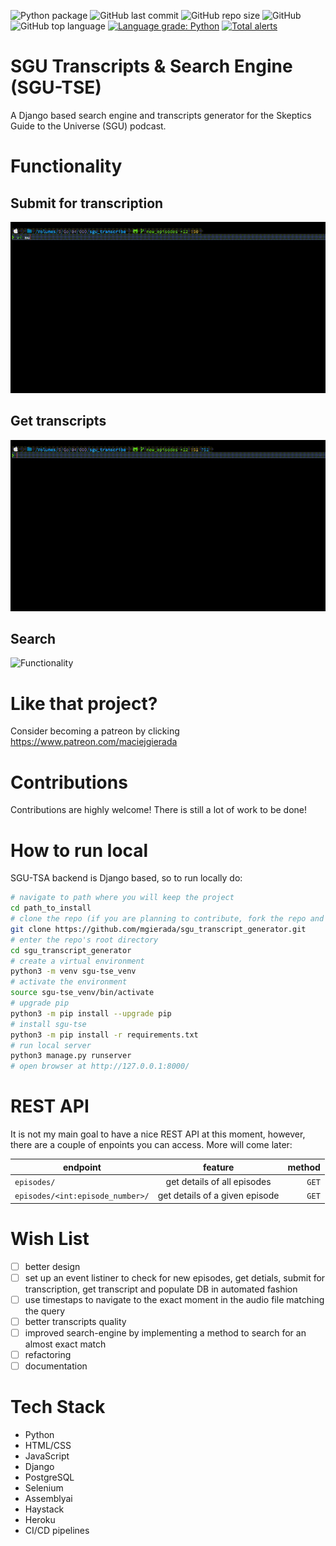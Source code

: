 ![Python package](https://github.com/mgierada/sgu_transcript_generator/actions/workflows/python-package.yml/badge.svg)
![GitHub last commit](https://img.shields.io/github/last-commit/mgierada/sgu_transcript_generator?label=last%20modified)
![GitHub repo size](https://img.shields.io/github/repo-size/mgierada/sgu_transcript_generator)
![GitHub](https://img.shields.io/badge/License-GPLv3-orange)
![GitHub top language](https://img.shields.io/github/languages/top/mgierada/sgu_transcript_generator?color=brightgreen)
[![Language grade: Python](https://img.shields.io/lgtm/grade/python/g/mgierada/sgu_transcript_generator.svg?logo=lgtm&logoWidth=18)](https://lgtm.com/projects/g/mgierada/sgu_transcript_generator/context:python)
[![Total alerts](https://img.shields.io/lgtm/alerts/g/mgierada/sgu_transcript_generator.svg?logo=lgtm&logoWidth=18)](https://lgtm.com/projects/g/mgierada/sgu_transcript_generator/alerts/)

# SGU Transcripts & Search Engine (**SGU-TSE**)

A Django based search engine and transcripts generator for the Skeptics Guide to the Universe (SGU) podcast.

# Functionality

## Submit for transcription

![SubmitTranscripts](./media/submit_eps.gif)

## Get transcripts

![GetTranscripts](./media/download_eps.gif)

## Search

![Functionality](./media/functionality.gif)

<!-- ffmpeg -i screen_rec.mov -s 800x600 -pix_fmt rgb24 -r 10 -f gif - | gifsicle --optimize=3 --delay=1 > out.gif -->

# Like that project?

Consider becoming a patreon by clicking https://www.patreon.com/maciejgierada

# Contributions

Contributions are highly welcome! There is still a lot of work to be done!

# How to run local

SGU-TSA backend is Django based, so to run locally do:

```bash
# navigate to path where you will keep the project
cd path_to_install
# clone the repo (if you are planning to contribute, fork the repo and clone it)
git clone https://github.com/mgierada/sgu_transcript_generator.git
# enter the repo's root directory
cd sgu_transcript_generator
# create a virtual environment
python3 -m venv sgu-tse_venv
# activate the environment
source sgu-tse_venv/bin/activate
# upgrade pip
python3 -m pip install --upgrade pip
# install sgu-tse
python3 -m pip install -r requirements.txt
# run local server
python3 manage.py runserver
# open browser at http://127.0.0.1:8000/
```

# REST API

It is not my main goal to have a nice REST API at this moment, however, there are a couple of enpoints you can access. More will come later:

| endpoint                         |            feature             | method |
| -------------------------------- | :----------------------------: | -----: |
| `episodes/`                      |  get details of all episodes   |  `GET` |
| `episodes/<int:episode_number>/` | get details of a given episode |  `GET` |

# Wish List

- [ ] better design
- [ ] set up an event listiner to check for new episodes, get detials, submit for transcription, get transcript and populate DB in automated fashion
- [ ] use timestaps to navigate to the exact moment in the audio file matching the query
- [ ] better transcripts quality
- [ ] improved search-engine by implementing a method to search for an almost exact match
- [ ] refactoring
- [ ] documentation

# Tech Stack

- Python
- HTML/CSS
- JavaScript
- Django
- PostgreSQL
- Selenium
- Assemblyai
- Haystack
- Heroku
- CI/CD pipelines
